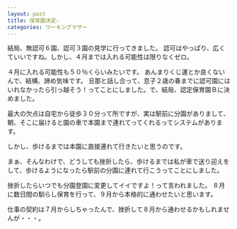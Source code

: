 ```yaml
---
layout: post
title: 保育園決定☆
categories: ワーキングマザー
---
```


結局、無認可６園、認可３園の見学に行ってきました。
認可はやっぱり、広くていいですね。しかし、４月までは入れる可能性は限りなくゼロ。

４月に入れる可能性も５０％くらいみたいです。
あんまりくじ運とか良くないんで、結構、諦め気味です。
旦那と話し合って、息子２歳の春までに認可園にはいれなかったら引っ越そう！ってことにしました。で、結局、認定保育園Ｂに決めました。

最大の欠点は自宅から徒歩３０分って所ですが、実は駅前に分園がありまして、朝、そこに届けると園の車で本園まで連れてってくれるってシステムがあります。

しかし、歩けるまでは本園に直接連れて行きたいと思うのです。

まぁ、そんなわけで、どうしても挫折したら、歩けるまでは私が車で送り迎えをして、歩けるようになったら駅前の分園に連れて行こうってことにしました。

挫折したらいつでも分園登園に変更してイイですよ！って言われました。
８月に数日間の馴らし保育を行って、９月から本格的に通わせたいと思います。

仕事の契約は７月からしちゃったんで、挫折して８月から通わせるかもしれませんが・・・。
